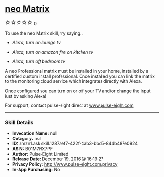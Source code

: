 # [neo Matrix](http://alexa.amazon.com/#skills/amzn1.ask.skill.1287aef7-422f-4ab3-bbd5-844b487e0924)
![0 stars](../../images/ic_star_border_black_18dp_1x.png)![0 stars](../../images/ic_star_border_black_18dp_1x.png)![0 stars](../../images/ic_star_border_black_18dp_1x.png)![0 stars](../../images/ic_star_border_black_18dp_1x.png)![0 stars](../../images/ic_star_border_black_18dp_1x.png) 0

To use the neo Matrix skill, try saying...

* *Alexa, turn on lounge tv*

* *Alexa, turn on amazon fire on kitchen tv*

* *Alexa, turn off bedroom tv*

A neo Professional matrix must be installed in your home, installed by a certified custom install professional. Once installed you can link the matrix to the monitoring cloud service which integrates directly with Alexa.

Once configured you can turn on or off your TV and/or change the input just by asking Alexa!

For support, contact pulse-eight direct at www.pulse-eight.com

***

### Skill Details

* **Invocation Name:** null
* **Category:** null
* **ID:** amzn1.ask.skill.1287aef7-422f-4ab3-bbd5-844b487e0924
* **ASIN:** B01M7NX7PF
* **Author:** Pulse-Eight Limited
* **Release Date:** December 19, 2016 @ 16:19:27
* **Privacy Policy:** http://www.pulse-eight.com/privacy
* **In-App Purchasing:** No
